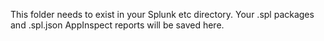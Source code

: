 This folder needs to exist in your Splunk etc directory.
Your .spl packages and .spl.json AppInspect reports will be saved here.